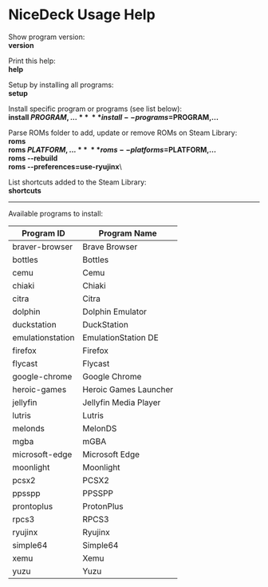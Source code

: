 # NiceDeck Usage Help

Show program version:\
  **version**

Print this help:\
  **help**

Setup by installing all programs:\
  **setup**

Install specific program or programs (see list below):\
  **install $PROGRAM,...**\
  **install --programs=$PROGRAM,...**

Parse ROMs folder to add, update or remove ROMs on Steam Library:\
  **roms**\
  **roms $PLATFORM,...**\
  **roms --platforms=$PLATFORM,...**\
  **roms --rebuild**\
  **roms --preferences=use-ryujinx**\

List shortcuts added to the Steam Library:\
  **shortcuts**

------

Available programs to install:

| Program ID       | Program Name               |
|------------------|----------------------------|
| braver-browser   | Brave Browser              |
| bottles          | Bottles                    |
| cemu             | Cemu                       |
| chiaki           | Chiaki                     |
| citra            | Citra                      |
| dolphin          | Dolphin Emulator           |
| duckstation      | DuckStation                |
| emulationstation | EmulationStation DE        |
| firefox          | Firefox                    |
| flycast          | Flycast                    |
| google-chrome    | Google Chrome              |
| heroic-games     | Heroic Games Launcher      |
| jellyfin         | Jellyfin Media Player      |
| lutris           | Lutris                     |
| melonds          | MelonDS                    |
| mgba             | mGBA                       |
| microsoft-edge   | Microsoft Edge             |
| moonlight        | Moonlight                  |
| pcsx2            | PCSX2                      |
| ppsspp           | PPSSPP                     |
| prontoplus       | ProtonPlus                 |
| rpcs3            | RPCS3                      |
| ryujinx          | Ryujinx                    |
| simple64         | Simple64                   |
| xemu             | Xemu                       |
| yuzu             | Yuzu                       |
